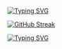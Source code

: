 [![Typing SVG](https://readme-typing-svg.demolab.com?font=Fira+Code&pause=1000&color=F70000&center=true&width=800&lines=Spytechx+D+tEcHWeirDoX+%F0%9F%91%BB%F0%9F%A4%96;Welcome+to+the+Home+of+Development;I'd+be+glad+if+you+do+contact+me+for+your+Jobs)](https://git.io/typing-svg)

[![GitHub Streak](https://streak-stats.demolab.com?user=Spytechx&center=true&exclude_days=Sun)](https://git.io/streak-stats)

[![Typing SVG](https://readme-typing-svg.demolab.com?font=Fira+Code&weight=600&size=25&pause=1000&color=001EF7&center=true&width=800&lines=%F0%9F%91%8B+Hi%2C+I%E2%80%99m+%40Spytechx;%F0%9F%91%80+I%E2%80%99m+becoming+a+better+programmer;%F0%9F%8C%B1+I%E2%80%99m+currently+writing+HTML%2C+SCSS%2C+JavaScript%2C;+ReactJS%2C+C%2C+Python+more+unfolding...;%F0%9F%92%9E%EF%B8%8F+I%E2%80%99m+looking+to+collaborate+on+projects+;that+would+enhance+my+knowledge;%F0%9F%93%ABYou+can+Reach+Me+On+%2B234-705-184-7820)](https://git.io/typing-svg)


<!---
Spytechx/Spytechx is a ✨ special ✨ repository because its `README.md` (this file) appears on your GitHub profile.
You can click the Preview link to take a look at your changes.
--->

